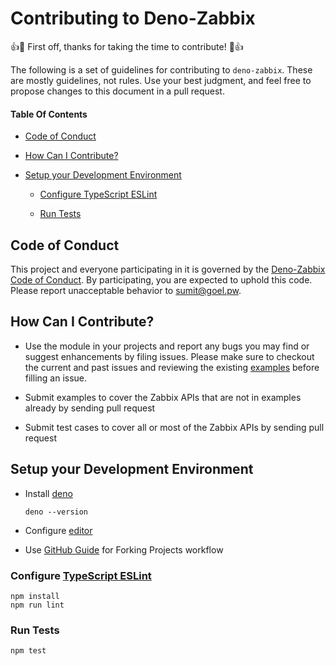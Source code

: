 # Contributing to Deno-Zabbix

:+1::tada: First off, thanks for taking the time to contribute! :tada::+1:

The following is a set of guidelines for contributing to `deno-zabbix`. These are mostly guidelines, not rules. Use your best judgment, and feel free to propose changes to this document in a pull request.

<!-- markdownlint-disable-next-line header-increment -->
#### Table Of Contents

* [Code of Conduct](#code-of-conduct)

* [How Can I Contribute?](#how-can-i-contribute)

* [Setup your Development Environment](#setup-your-development-environment)

  * [Configure TypeScript ESLint](#configure-typescript-eslint)

  * [Run Tests](#run-tests)

## Code of Conduct

This project and everyone participating in it is governed by the [Deno-Zabbix Code of Conduct](CODE_OF_CONDUCT.md). By participating, you are expected to uphold this code. Please report unacceptable behavior to [sumit@goel.pw](mailto:sumit@goel.pw).

## How Can I Contribute?

* Use the module in your projects and report any bugs you may find or suggest enhancements by filing issues. Please make sure to checkout the current and past issues and reviewing the existing [examples](examples) before filling an issue.

* Submit examples to cover the Zabbix APIs that are not in examples already by sending pull request

* Submit test cases to cover all or most of the Zabbix APIs by sending pull request

## Setup your Development Environment

* Install [deno](https://deno.land/manual/getting_started/installation)

  ```shell
  deno --version
  ```

* Configure [editor](https://deno.land/manual/getting_started/setup_your_environment)

* Use [GitHub Guide](https://guides.github.com/activities/forking/) for Forking Projects workflow

### Configure [TypeScript ESLint](https://github.com/typescript-eslint/typescript-eslint/tree/master/docs/getting-started/linting)

```shell
npm install
npm run lint
```

### Run Tests

```shell
npm test
```
